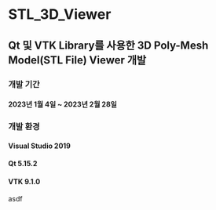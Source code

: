 # STL_3D_Viewer

## Qt 및 VTK Library를 사용한 3D Poly-Mesh Model(STL File) Viewer 개발

### 개발 기간
#### 2023년 1월 4일 ~ 2023년 2월 28일

### 개발 환경
#### Visual Studio 2019
#### Qt 5.15.2
#### VTK 9.1.0



asdf
